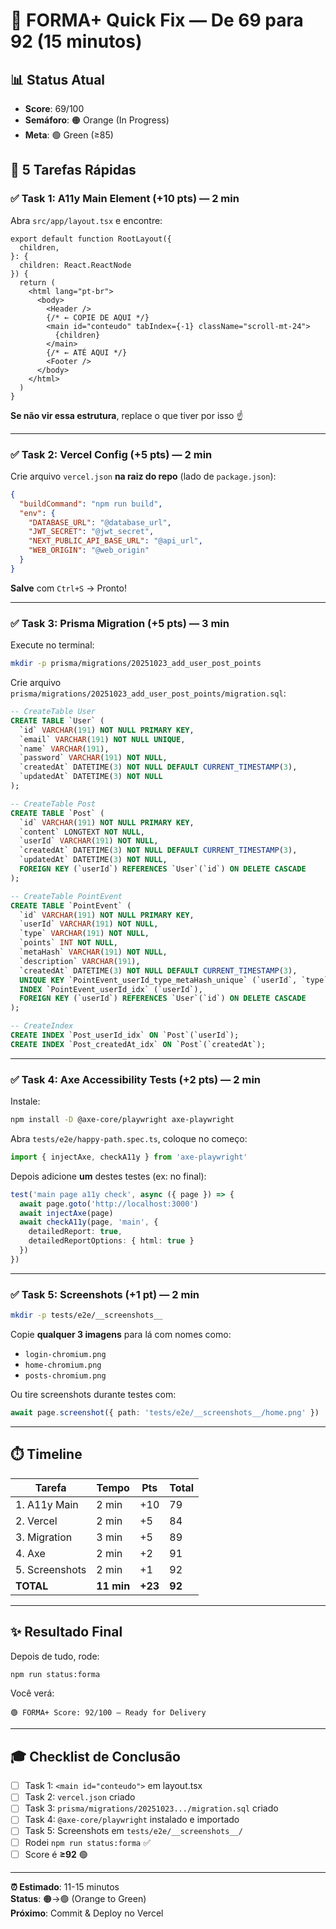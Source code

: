 # 🎯 FORMA+ Quick Fix — De 69 para 92 (15 minutos)

## 📊 Status Atual
- **Score**: 69/100
- **Semáforo**: 🟠 Orange (In Progress)
- **Meta**: 🟢 Green (≥85)

## 🚀 5 Tarefas Rápidas

### ✅ Task 1: A11y Main Element (+10 pts) — 2 min

Abra `src/app/layout.tsx` e encontre:

```tsx
export default function RootLayout({
  children,
}: {
  children: React.ReactNode
}) {
  return (
    <html lang="pt-br">
      <body>
        <Header />
        {/* ← COPIE DE AQUI */}
        <main id="conteudo" tabIndex={-1} className="scroll-mt-24">
          {children}
        </main>
        {/* ← ATÉ AQUI */}
        <Footer />
      </body>
    </html>
  )
}
```

**Se não vir essa estrutura**, replace o que tiver por isso ☝️

---

### ✅ Task 2: Vercel Config (+5 pts) — 2 min

Crie arquivo `vercel.json` **na raiz do repo** (lado de `package.json`):

```json
{
  "buildCommand": "npm run build",
  "env": {
    "DATABASE_URL": "@database_url",
    "JWT_SECRET": "@jwt_secret",
    "NEXT_PUBLIC_API_BASE_URL": "@api_url",
    "WEB_ORIGIN": "@web_origin"
  }
}
```

**Salve** com `Ctrl+S` → Pronto!

---

### ✅ Task 3: Prisma Migration (+5 pts) — 3 min

Execute no terminal:

```bash
mkdir -p prisma/migrations/20251023_add_user_post_points
```

Crie arquivo `prisma/migrations/20251023_add_user_post_points/migration.sql`:

```sql
-- CreateTable User
CREATE TABLE `User` (
  `id` VARCHAR(191) NOT NULL PRIMARY KEY,
  `email` VARCHAR(191) NOT NULL UNIQUE,
  `name` VARCHAR(191),
  `password` VARCHAR(191) NOT NULL,
  `createdAt` DATETIME(3) NOT NULL DEFAULT CURRENT_TIMESTAMP(3),
  `updatedAt` DATETIME(3) NOT NULL
);

-- CreateTable Post
CREATE TABLE `Post` (
  `id` VARCHAR(191) NOT NULL PRIMARY KEY,
  `content` LONGTEXT NOT NULL,
  `userId` VARCHAR(191) NOT NULL,
  `createdAt` DATETIME(3) NOT NULL DEFAULT CURRENT_TIMESTAMP(3),
  `updatedAt` DATETIME(3) NOT NULL,
  FOREIGN KEY (`userId`) REFERENCES `User`(`id`) ON DELETE CASCADE
);

-- CreateTable PointEvent
CREATE TABLE `PointEvent` (
  `id` VARCHAR(191) NOT NULL PRIMARY KEY,
  `userId` VARCHAR(191) NOT NULL,
  `type` VARCHAR(191) NOT NULL,
  `points` INT NOT NULL,
  `metaHash` VARCHAR(191) NOT NULL,
  `description` VARCHAR(191),
  `createdAt` DATETIME(3) NOT NULL DEFAULT CURRENT_TIMESTAMP(3),
  UNIQUE KEY `PointEvent_userId_type_metaHash_unique` (`userId`, `type`, `metaHash`),
  INDEX `PointEvent_userId_idx` (`userId`),
  FOREIGN KEY (`userId`) REFERENCES `User`(`id`) ON DELETE CASCADE
);

-- CreateIndex
CREATE INDEX `Post_userId_idx` ON `Post`(`userId`);
CREATE INDEX `Post_createdAt_idx` ON `Post`(`createdAt`);
```

---

### ✅ Task 4: Axe Accessibility Tests (+2 pts) — 2 min

Instale:
```bash
npm install -D @axe-core/playwright axe-playwright
```

Abra `tests/e2e/happy-path.spec.ts`, coloque no começo:

```typescript
import { injectAxe, checkA11y } from 'axe-playwright'
```

Depois adicione **um** destes testes (ex: no final):

```typescript
test('main page a11y check', async ({ page }) => {
  await page.goto('http://localhost:3000')
  await injectAxe(page)
  await checkA11y(page, 'main', {
    detailedReport: true,
    detailedReportOptions: { html: true }
  })
})
```

---

### ✅ Task 5: Screenshots (+1 pt) — 2 min

```bash
mkdir -p tests/e2e/__screenshots__
```

Copie **qualquer 3 imagens** para lá com nomes como:
- `login-chromium.png`
- `home-chromium.png`
- `posts-chromium.png`

Ou tire screenshots durante testes com:
```typescript
await page.screenshot({ path: 'tests/e2e/__screenshots__/home.png' })
```

---

## ⏱️ Timeline

| Tarefa | Tempo | Pts | Total |
|--------|-------|-----|-------|
| 1. A11y Main | 2 min | +10 | 79 |
| 2. Vercel | 2 min | +5 | 84 |
| 3. Migration | 3 min | +5 | 89 |
| 4. Axe | 2 min | +2 | 91 |
| 5. Screenshots | 2 min | +1 | 92 |
| **TOTAL** | **11 min** | **+23** | **92** |

---

## ✨ Resultado Final

Depois de tudo, rode:

```bash
npm run status:forma
```

Você verá:

```
🟢 FORMA+ Score: 92/100 — Ready for Delivery
```

---

## 🎓 Checklist de Conclusão

- [ ] Task 1: `<main id="conteudo">` em layout.tsx
- [ ] Task 2: `vercel.json` criado
- [ ] Task 3: `prisma/migrations/20251023.../migration.sql` criado
- [ ] Task 4: `@axe-core/playwright` instalado e importado
- [ ] Task 5: Screenshots em `tests/e2e/__screenshots__/`
- [ ] Rodei `npm run status:forma` ✅
- [ ] Score é **≥92** 🟢

---

**⏰ Estimado**: 11-15 minutos  
**Status**: 🟠→🟢 (Orange to Green)  
**Próximo**: Commit & Deploy no Vercel
